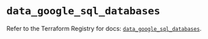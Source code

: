 # `data_google_sql_databases`

Refer to the Terraform Registry for docs: [`data_google_sql_databases`](https://registry.terraform.io/providers/hashicorp/google/5.12.0/docs/data-sources/sql_databases).

